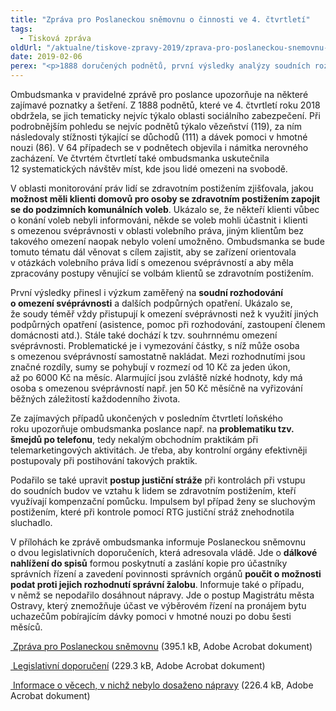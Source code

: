 ```yaml
---
title: "Zpráva pro Poslaneckou sněmovnu o činnosti ve 4. čtvrtletí"
tags:
  - Tisková zpráva
oldUrl: "/aktualne/tiskove-zpravy-2019/zprava-pro-poslaneckou-snemovnu-o-cinnosti-ve-4-ctvrtleti"
date: 2019-02-06
perex: "<p>1888 doručených podnětů, první výsledky analýzy soudních rozhodnutí o omezení svéprávnosti, účast klientů domovů pro osoby se zdravotním postižením ve volbách, „šmejdi“ po telefonu, problém podání žádosti o pas na zastupitelském úřadu v cizině… tato a další zajímavá témata shrnula ombudsmanka v pravidelné zprávě pro poslance.</p>"
---
```


<!-- imported from the old website -->

<p>Ombudsmanka v pravidelné zprávě pro poslance upozorňuje na některé zajímavé poznatky a šetření. Z 1888 podnětů, které ve 4. čtvrtletí roku 2018 obdržela, se jich tematicky nejvíc týkalo oblasti sociálního zabezpečení. Při podrobnějším pohledu se nejvíc podnětů týkalo vězeňství (119), za ním následovaly stížnosti týkající se důchodů (111) a dávek pomoci v hmotné nouzi (86). V 64 případech se v podnětech objevila i námitka nerovného zacházení. Ve čtvrtém čtvrtletí také ombudsmanka uskutečnila 12 systematických návštěv míst, kde jsou lidé omezeni na svobodě. </p> <p>V oblasti monitorování práv lidí se zdravotním postižením zjišťovala, jakou <b>možnost měli klienti domovů pro osoby se zdravotním postižením zapojit se do podzimních komunálních voleb</b>. Ukázalo se, že někteří klienti vůbec o konání voleb nebyli informováni, někde se voleb mohli účastnit i klienti s omezenou svéprávnosti v oblasti volebního práva, jiným klientům bez takového omezení naopak nebylo volení umožněno. Ombudsmanka se bude tomuto tématu dál věnovat s cílem zajistit, aby se zařízení orientovala v otázkách volebního práva lidí s omezenou svéprávností a aby měla zpracovány postupy věnující se volbám klientů se zdravotním postižením.</p> <p>První výsledky přinesl i výzkum zaměřený na <b>soudní rozhodování o omezení svéprávnosti</b> a dalších podpůrných opatření. Ukázalo se, že soudy téměř vždy přistupují k omezení svéprávnosti než k využití jiných podpůrných opatření (asistence, pomoc při rozhodování, zastoupení členem domácnosti atd.). Stále také dochází k tzv. souhrnnému omezení svéprávnosti. Problematické je i vymezování částky, s níž může osoba s omezenou svéprávností samostatně nakládat. Mezi rozhodnutími jsou značné rozdíly, sumy se pohybují v rozmezí od 10 Kč za jeden úkon, až po 6000 Kč na měsíc. Alarmující jsou zvláště nízké hodnoty, kdy má osoba s omezenou svéprávností např. jen 50 Kč měsíčně na vyřizování běžných záležitostí každodenního života.</p> <p>Ze zajímavých případů ukončených v posledním čtvrtletí loňského roku upozorňuje ombudsmanka poslance např. na <b>problematiku tzv. šmejdů po telefonu</b>, tedy nekalým obchodním praktikám při telemarketingových aktivitách. Je třeba, aby kontrolní orgány efektivněji postupovaly při postihování takových praktik. </p> <p>Podařilo se také upravit <b>postup justiční stráže</b> při kontrolách při vstupu do soudních budov ve vztahu k lidem se zdravotním postižením, kteří využívají kompenzační pomůcku. Impulsem byl případ ženy se sluchovým postižením, které při kontrole pomocí RTG justiční stráž znehodnotila sluchadlo.</p> <p>V přílohách ke zprávě ombudsmanka informuje Poslaneckou sněmovnu o dvou legislativních doporučeních, která adresovala vládě. Jde o <b>dálkové nahlížení do spisů</b> formou poskytnutí a zaslání kopie pro účastníky správních řízení a zavedení povinnosti správních orgánů <b>poučit o možnosti podat proti jejich rozhodnutí správní žalobu</b>. Informuje také o případu, v němž se nepodařilo dosáhnout nápravy. Jde o postup Magistrátu města Ostravy, který znemožňuje účast ve výběrovém řízení na pronájem bytu uchazečům pobírajícím dávky pomoci v hmotné nouzi po dobu šesti měsíců.</p> <p><a title="Otevření do nového okna" href="/uploads-import/zpravy_pro_poslaneckou_snemovnu/Ctvrtletky/2018/2018-IV-Q.pdf" target="_blank"> Zpráva pro Poslaneckou sněmovnu</a> (395.1 kB, Adobe Acrobat dokument)</p> <p><a title="Otevření do nového okna" href="/uploads-import/zpravy_pro_poslaneckou_snemovnu/Ctvrtletky/2018/2018-IV-Q-doporuceni.pdf" target="_blank"> Legislativní doporučení</a> (229.3 kB, Adobe Acrobat dokument)</p> <p><a title="Otevření do nového okna" href="/uploads-import/zpravy_pro_poslaneckou_snemovnu/Ctvrtletky/2018/2018-IV-Q-sankce.pdf" target="_blank"> Informace o věcech, v nichž nebylo dosaženo nápravy</a> (226.4 kB, Adobe Acrobat dokument)</p>
